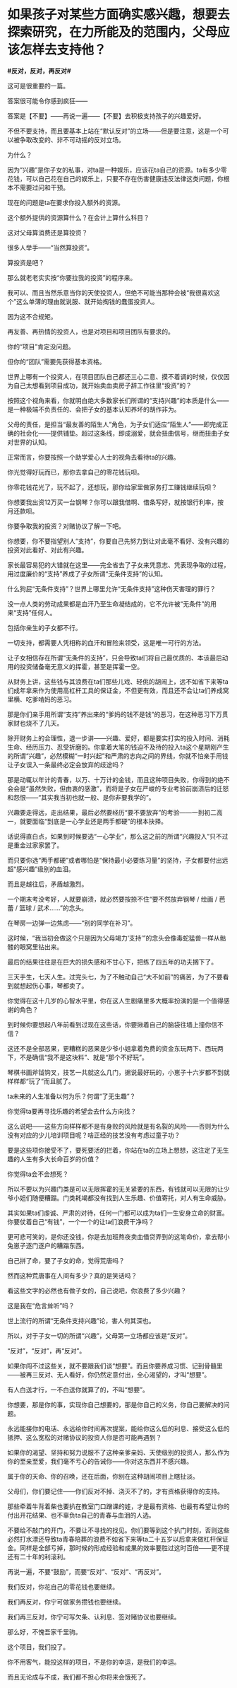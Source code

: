 # 如果孩子对某些方面确实感兴趣，想要去探索研究，在力所能及的范围内，父母应该怎样去支持他？
**#反对，反对，再反对#** 

这可是很重要的一篇。

答案很可能令你感到疯狂——

答案是【不要】——再说一遍——【不要】去积极支持孩子的兴趣爱好。

不但不要支持，而且要基本上站在“默认反对”的立场——但是要注意，这是一个可以被争取改变的、非不可动摇的反对立场。



为什么？

因为“兴趣”是你子女的私事，对ta是一种娱乐，应该花ta自己的资源。ta有多少零花钱，可以自己花在自己的娱乐上，只要不存在伤害健康违反法律这类问题，你根本不需要过问和干预。

现在的问题是ta在要求你投入额外的资源。

这个额外提供的资源算什么？在会计上算什么科目？

这对父母算消费还是算投资？

很多人举手——“当然算投资”。

算投资是吧？

那么就老老实实按“你要拉我的投资”的程序来。

我可以、而且当然乐意当你的天使投资人，但绝不可能当那种会被“我很喜欢这个”这么单薄的理由就说服、就开始掏钱的蠢蛋投资人。

因为这不合规矩。

再友善、再热情的投资人，也是对项目和项目团队有要求的。

你的“项目”肯定没问题。

但你的“团队”需要先获得基本资格。

世界上哪有一个投资人，在项目团队自己都还三心二意、摸不着调的时候，仅仅因为自己太想看到项目成功，就开始卖血卖房子辞工作往里“投资”的？

按照这个视角来看，你就明白绝大多数家长们所谓的“支持兴趣”的本质是什么——是一种极端不负责任的、会把子女的基本认知养坏的胡作非为。

父母的责任，是担当“最友善的陌生人”角色，为子女们适应“陌生人”——即完成正确的社会化——提供铺垫。超过这条线，即成溺爱，就会扭曲信号，继而扭曲子女对世界的认知。

正常而言，你要按照一个助学爱心人士的视角去看待ta的兴趣。

你光觉得好玩而已，那你去拿自己的零花钱玩呗。

你零花钱花光了，玩不起了，还想玩，那你给家里做家务打工赚钱继续玩呗？

你想要我出资12万买一台钢琴？你可以跟我借啊、借条写好，就按银行利率，按月还款呗。

你要争取我的投资？对赌协议了解一下吧。

你想要，你不要指望别人“支持”，你要自己先努力到让对此毫不看好、没有兴趣的投资对此看好、对此有兴趣。

家长最容易犯的大错就在这里——完全省去了子女来凭意志、凭表现争取的过程，用过度廉价的“支持”养成了子女所谓“无条件支持”的认知。

什么狗屁“无条件支持”？世界上哪里允许“无条件支持”这种伤天害理的罪行？

没一点人类的劳动成果都是血汗乃至生命凝结成的，它不允许被“无条件”的用来“支持”任何人。

包括你亲生的子女都不行。

一切支持，都需要人凭相称的血汗和冒险来领受，这是唯一可行的方法。

让子女相信存在所谓“无条件的支持”，只会导致ta们将自己最优质的、本该最后动用的投资储备毫无意义的挥霍，甚至是挥霍一空。

从财务上讲，这些钱与其浪费在ta们那些儿戏、轻佻的胡闹上，远不如省下来等ta们成年拿来作为使用高杠杆工具的保证金，不但更有效，而且还不会让ta们养成窝里横、吃爹啃妈的恶习。

那是你们亲手用所谓“支持”养出来的“爹妈的钱不是钱”的恶习，在这种恶习下万贯家财也烧不了几天。

除开财务上的合理性，退一步讲——兴趣、爱好，都是要实打实的投入时间、消耗生命、经历压力、忍受折磨的。你拿着大笔的钱迫不及待的投入ta这个星期刚产生的所谓“兴趣”，必然模糊“一时兴起”和严肃的志向之间的界线，你就不怕亲手用钱让子女误入一条最终必定会放弃的歧途吗？

那是动辄以年计的青春，以万、十万计的金钱，而且这种项目失败，你得到的绝不会会是“虽然失败，但由衷的感激”，而将是子女在严峻的专业考验前崩溃后的迁怒和怨恨——“其实我当初也就一般、是你非要我学的”。

兴趣要走得远，走出结果，最后必然要经历“要不要放弃”的考验——一到初二高一，就要面临“到底是一心学业还是两手都硬”的根本抉择。

话说得直白点，如果到时候要选“一心学业”，那么这之前的所谓“兴趣投入”只不过是重金过家家罢了。

而只要你选“两手都硬”或者哪怕是“保持最小必要练习量”的坚持，子女都要付出远超“感兴趣”级别的血泪。

而且是越往后，矛盾越激烈。

一个期末考没考好，人就要崩溃，就必然要按捺不住“要不然放弃钢琴 / 绘画 / 芭蕾 / 篮球 / 武术……”的念头。

在琴房一边弹一边焦虑——“别的同学在补习”。

这时候，“我当初会做这个只是因为父母竭力‘支持’”的念头会像毒蛇猛兽一样从骷髅的眼窝里钻出来。

最后的结果往往是在巨大的损失感和不甘心下，把练了四五年的功夫搁下了。

三天手生，七天人生。过完头七，为了不触动自己“大不如前”的痛苦，为了不要看到就想起伤心事，琴都卖了。

你觉得在这十几岁的心智水平里，你在这人生剧痛里多大概率扮演的是一个值得感谢的角色？

到时候你要想起八年前看到过现在这些话，你要揪着自己的脑袋往墙上撞你信不信？



这还不是全部恶果，更糟糕的恶果是少爷小姐拿着免费的资金东玩两下、西玩两下，不是确信“我不是这块料”、就是“那个不好玩”。

琴棋书画斧钺钩叉，技艺一共就这么几门，据说最好玩的，小崽子十六岁都不到就样样都“玩了”而且腻了。

ta未来的人生准备以何为乐？何谓“了无生趣”？

你觉得ta要再寻找乐趣的希望会去什么方向找？

这么说吧——这些方向样样都不是有身败的风险就是有名裂的风险——否则为什么没有对应的少儿培训项目呢？啥正经的技艺没有考虑过童子功？

要是这些项你接受不了，要死要活的拦着，你站在ta的立场上想想，这注定了无生趣的人生有多大长命百岁的价值？

你觉得ta会不会想死？

所以不要以为兴趣门类是可以无限挥霍的无关紧要的东西，有钱就可以无限的让少爷小姐们随便糟蹋。门类耗竭都没有找到人生乐趣、价值寄托，对人有生命威胁。

其实如果ta们虔诚、严肃的对待，任何一门都可以成为ta们一生安身立命的财富。你要仗着自己“有钱”，一个一个的让ta们浪费干净吗？

更可悲可笑的，是你还没钱，你是去加班熬夜卖血借贷弄到的这笔命价，拿去帮小兔崽子逐门逐户的糟蹋东西。

自己拼了命，要了子女的命，觉得荒唐吗？

然而这种荒唐事在人间有多少？真的是笑话吗？

看这些文字的必然也有做子女的，自己说吧，你浪费了多少兴趣？

这是我在“危言耸听”吗？

世上流行的所谓“无条件支持兴趣”论，害人何其深也。









所以，对于子女一切的所谓“兴趣”，父母第一立场都应该是“反对”。

“反对”，“反对”，再“反对”。

如果你闯不过这些关，就不要跟我们谈“想要”。而且你要养成习惯、记到骨髓里——被再三反对、无人看好，你仍然定意付出，全心渴望的，才叫“想要”。

有人白送才行，一不白送你就算了的，不叫“想要”。

你想要，那是你的事，实现你自己想要的，那是你自己的义务，你自己要解决的问题。

永远能接你的电话、永远给你时间再次提案，能给你这么低的利息、接受这么低的抵押、这么宽松的对赌协议的投资人你是否可能再遇到？

如果你的渴望、坚持和努力说服不了这种亲爹亲妈、天使级别的投资人，那么作为你的至亲至爱，我们毫不亏心的告诫你——你对这东西并不感兴趣。

属于你的天命、你的召唤，还在后面，你别在这种胡闹项目上瞎扯淡。



父母们，你们要记住——你们反对不掉、浇灭不了的，才有资格获得你的支持。

那些牵着牛背着柴也要扒在教室门口蹭课的娃，才是最有资格、也最有希望让你的付出开花结果、也不辜负ta自己的青春与血泪的人选。

不要给不敲门的开门，不要让不寻找的找见。你们要等到这个扒门时刻，否则这些必然打水漂还导致ta青春陪葬的浪费不如省下来等ta二十五岁以后拿来做杠杆保证金。同样是全部亏掉，那时候的形成经验和成果的效率要胜过这时百倍——更不提还有二十年的利滚利。

再说一遍，不要“鼓励”，而要“反对”、“反对”、“再反对”。

我们反对，你花自己的零花钱也要继续。

我们再反对，你宁可做家务攒钱也要继续。

我们再三反对，你宁可写欠条、认利息、签对赌协议也要继续。

那么好，不愧吾家千里驹。

这个项目，我们投了。

你不用客气，能投这样的项目，不是你的幸运，是我们的幸运。

而且无论成与不成，我们都不担心你将来会饿死了。